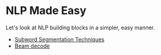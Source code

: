 # NLP Made Easy

Let's look at NLP building blocks in a simpler, easy manner.

* [Subword Segmentation Techniques](Subword%20Segmentation%20Techniques.ipynb)
* [Beam decode](Beam_decode.ipynb)
